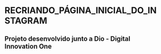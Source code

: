 # RECRIANDO_PÁGINA_INICIAL_DO_INSTAGRAM
<h2> Projeto desenvolvido junto a Dio - Digital Innovation One</h2>
